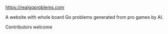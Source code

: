 https://realgoproblems.com

A website with whole board Go problems generated from pro games by AI.

Contributors welcome
